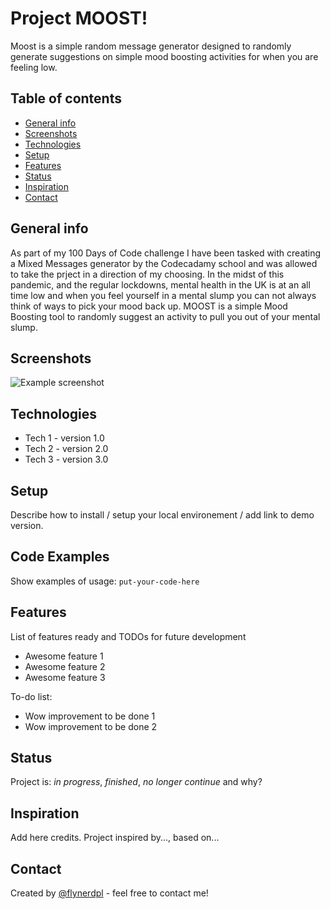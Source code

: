 # Project MOOST!
Moost is a simple random message generator designed to randomly generate suggestions on simple mood boosting activities for when you are feeling low.

## Table of contents
* [General info](#general-info)
* [Screenshots](#screenshots)
* [Technologies](#technologies)
* [Setup](#setup)
* [Features](#features)
* [Status](#status)
* [Inspiration](#inspiration)
* [Contact](#contact)

## General info
As part of my 100 Days of Code challenge I have been tasked with creating a Mixed Messages generator by the Codecadamy school and was allowed to take the prject in a direction of my choosing.
In the midst of this pandemic, and the regular lockdowns, mental health in the UK is at an all time low and when you feel yourself in a mental slump you can not always think of ways to pick your mood back up. MOOST is a simple Mood Boosting tool to randomly suggest an activity to pull you out of your mental slump.

## Screenshots
![Example screenshot](./img/screenshot.png)

## Technologies
* Tech 1 - version 1.0
* Tech 2 - version 2.0
* Tech 3 - version 3.0

## Setup
Describe how to install / setup your local environement / add link to demo version.

## Code Examples
Show examples of usage:
`put-your-code-here`

## Features
List of features ready and TODOs for future development
* Awesome feature 1
* Awesome feature 2
* Awesome feature 3

To-do list:
* Wow improvement to be done 1
* Wow improvement to be done 2

## Status
Project is: _in progress_, _finished_, _no longer continue_ and why?

## Inspiration
Add here credits. Project inspired by..., based on...

## Contact
Created by [@flynerdpl](https://www.flynerd.pl/) - feel free to contact me!